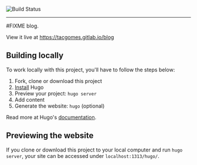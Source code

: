 ![Build Status](https://gitlab.com/tacgomes/blog/badges/master/pipeline.svg)

---

#FIXME blog.

View it live at https://tacgomes.gitlab.io/blog

## Building locally

To work locally with this project, you'll have to follow the steps below:

1. Fork, clone or download this project
1. [Install][] Hugo
1. Preview your project: `hugo server`
1. Add content
1. Generate the website: `hugo` (optional)

Read more at Hugo's [documentation][].

## Previewing the website

If you clone or download this project to your local computer and run `hugo server`,
your site can be accessed under `localhost:1313/hugo/`.

[hugo]: https://gohugo.io
[install]: https://gohugo.io/overview/installing/
[documentation]: https://gohugo.io/overview/introduction/
